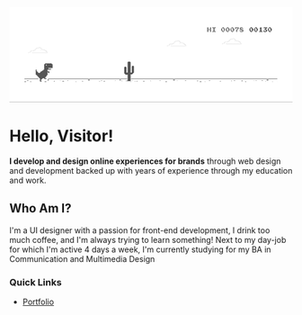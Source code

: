 ![image](https://github.com/Amarcian/Amarcian/blob/master/dino.gif)

# Hello, Visitor!

**I develop and design online experiences for brands** 
through web design and development backed up with years of experience through my education and work.

## Who Am I?
I'm a UI designer with a passion for front-end development, I drink too much coffee, and I'm always trying to learn something!
Next to my day-job for which I'm active 4 days a week, I'm currently studying for my BA in Communication and Multimedia Design

### Quick Links

* [Portfolio](http://daisytammer.com/)
